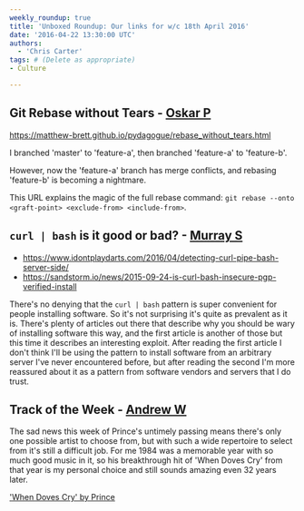 ```yaml
---
weekly_roundup: true
title: 'Unboxed Roundup: Our links for w/c 18th April 2016'
date: '2016-04-22 13:30:00 UTC'
authors:
  - 'Chris Carter'
tags: # (Delete as appropriate)
- Culture

---
```


## Git Rebase without Tears - [Oskar P](/people)

https://matthew-brett.github.io/pydagogue/rebase_without_tears.html

I branched 'master' to 'feature-a', then branched 'feature-a' to 'feature-b'.

However, now the 'feature-a' branch has merge conflicts, and rebasing 'feature-b' is becoming a nightmare.

This URL explains the magic of the full rebase command: `git rebase --onto <graft-point> <exclude-from> <include-from>`.

## `curl | bash` is it good or bad? - [Murray S](/people#murray-steele)

* https://www.idontplaydarts.com/2016/04/detecting-curl-pipe-bash-server-side/
* https://sandstorm.io/news/2015-09-24-is-curl-bash-insecure-pgp-verified-install

There's no denying that the `curl | bash` pattern is super convenient for people installing software.  So it's not surprising it's quite as prevalent as it is.  There's plenty of articles out there that describe why you should be wary of installing software this way, and the first article is another of those but this time it describes an interesting exploit.  After reading the first article I don't think I'll be using the pattern to install software from an arbitrary server I've never encountered before, but after reading the second I'm more reassured about it as a pattern from software vendors and servers that I do trust.

## Track of the Week - [Andrew W](/people#andrew-white)

The sad news this week of Prince's untimely passing means there's only one possible
artist to choose from, but with such a wide repertoire to select from it's
still a difficult job. For me 1984 was a memorable year with so much good
music in it, so his breakthrough hit of 'When Doves Cry' from that year
is my personal choice and still sounds amazing even 32 years later.

['When Doves Cry' by Prince](http://videos.sapo.pt/L05G1iM69bB3RhMzOrzb)
